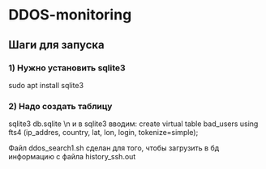 # DDOS-monitoring

## Шаги для запуска
### 1) Нужно установить sqlite3
sudo apt install sqlite3
### 2) Надо создать таблицу
sqlite3 db.sqlite \n
и в sqlite3 вводим: create virtual table bad_users using fts4 (ip_addres, country, lat, lon, login, tokenize=simple);

Файл ddos_search1.sh сделан для того, чтобы загрузить в бд информацию с файла history_ssh.out
